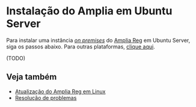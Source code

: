 ﻿# Instalação do Amplia em Ubuntu Server

Para instalar uma instância [*on premises*](../index.md) do [Amplia Reg](../../index.md) em Ubuntu Server, siga os passos abaixo. Para outras plataformas, [clique aqui](../index.md).

(TODO)

## Veja também

* [Atualização do Amplia Reg em Linux](update.md)
* [Resolução de problemas](troubleshoot/index.md)
